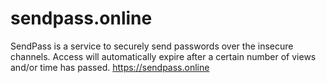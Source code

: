 # sendpass.online

SendPass is a service to securely send passwords over the insecure channels. Access will automatically expire after a certain number of views and/or time has passed. https://sendpass.online
